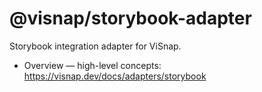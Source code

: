 # @visnap/storybook-adapter

Storybook integration adapter for ViSnap.

- Overview — high-level concepts: https://visnap.dev/docs/adapters/storybook

